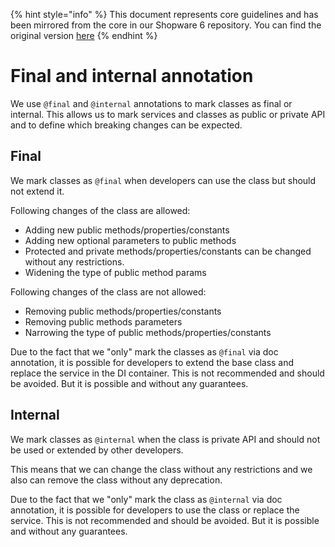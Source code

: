 

{% hint style="info" %}
This document represents core guidelines and has been mirrored from the core in our Shopware 6 repository.
You can find the original version [here](https://github.com/shopware/platform/blob/trunk/code/core/final-and-internal.md)
{% endhint %}

# Final and internal annotation

We use `@final` and `@internal` annotations to mark classes as final or internal. This allows us to mark services and classes as public or private API and to define which breaking changes can be expected.

## Final

We mark classes as `@final` when developers can use the class but should not extend it. 

Following changes of the class are allowed:
- Adding new public methods/properties/constants
- Adding new optional parameters to public methods
- Protected and private methods/properties/constants can be changed without any restrictions.
- Widening the type of public method params

Following changes of the class are not allowed:
- Removing public methods/properties/constants
- Removing public methods parameters
- Narrowing the type of public methods/properties/constants

Due to the fact that we "only" mark the classes as `@final` via doc annotation, it is possible for developers to extend the base class and replace the service in the DI container. This is not recommended and should be avoided. But it is possible and without any guarantees.

## Internal

We mark classes as `@internal` when the class is private API and should not be used or extended by other developers.

This means that we can change the class without any restrictions and we also can remove the class without any deprecation.

Due to the fact that we "only" mark the class as `@internal` via doc annotation, it is possible for developers to use the class or replace the service. This is not recommended and should be avoided. But it is possible and without any guarantees.
